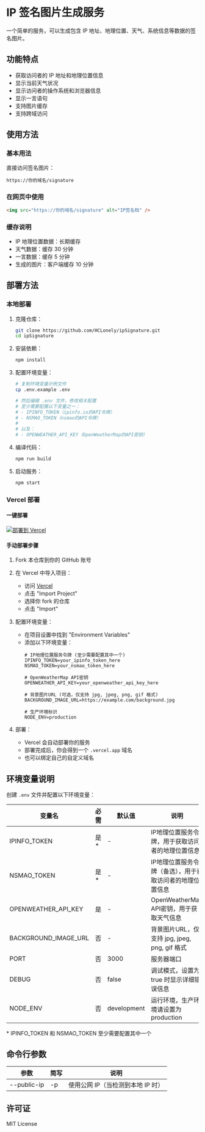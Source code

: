 # IP 签名图片生成服务

一个简单的服务，可以生成包含 IP 地址、地理位置、天气、系统信息等数据的签名图片。

## 功能特点

- 获取访问者的 IP 地址和地理位置信息
- 显示当前天气状况
- 显示访问者的操作系统和浏览器信息
- 显示一言语句
- 支持图片缓存
- 支持跨域访问

## 使用方法

### 基本用法

直接访问签名图片：
```
https://你的域名/signature
```

### 在网页中使用

```html
<img src="https://你的域名/signature" alt="IP签名档" />
```

### 缓存说明

- IP 地理位置数据：长期缓存
- 天气数据：缓存 30 分钟
- 一言数据：缓存 5 分钟
- 生成的图片：客户端缓存 10 分钟

## 部署方法

### 本地部署

1. 克隆仓库：
   ```bash
   git clone https://github.com/HCLonely/ipSignature.git
   cd ipSignature
   ```

2. 安装依赖：
   ```bash
   npm install
   ```

3. 配置环境变量：
   ```bash
   # 复制环境变量示例文件
   cp .env.example .env

   # 然后编辑 .env 文件，修改相关配置
   # 至少需要配置以下变量之一：
   # - IPINFO_TOKEN（ipinfo.io的API令牌）
   # - NSMAO_TOKEN（nsmao的API令牌）
   #
   # 以及：
   # - OPENWEATHER_API_KEY（OpenWeatherMap的API密钥）
   ```

4. 编译代码：
   ```bash
   npm run build
   ```

5. 启动服务：
   ```bash
   npm start
   ```

### Vercel 部署

#### 一键部署

[![部署到 Vercel](https://vercel.com/button)](https://vercel.com/new/clone?repository-url=https%3A%2F%2Fgithub.com%2FHCLonely%2FipSignature&env=IPINFO_TOKEN,NSMAO_TOKEN,OPENWEATHER_API_KEY,BACKGROUND_IMAGE_URL&envDescription=需要配置相关API密钥才能正常使用&envLink=https%3A%2F%2Fgithub.com%2FHCLonely%2FipSignature%23环境变量说明)

#### 手动部署步骤

1. Fork 本仓库到你的 GitHub 账号

2. 在 Vercel 中导入项目：
   - 访问 [Vercel](https://vercel.com)
   - 点击 "Import Project"
   - 选择你 fork 的仓库
   - 点击 "Import"

3. 配置环境变量：
   - 在项目设置中找到 "Environment Variables"
   - 添加以下环境变量：
     ```env
     # IP地理位置服务令牌 (至少需要配置其中一个)
     IPINFO_TOKEN=your_ipinfo_token_here
     NSMAO_TOKEN=your_nsmao_token_here

     # OpenWeatherMap API密钥
     OPENWEATHER_API_KEY=your_openweather_api_key_here

     # 背景图片URL (可选，仅支持 jpg, jpeg, png, gif 格式)
     BACKGROUND_IMAGE_URL=https://example.com/background.jpg

     # 生产环境标识
     NODE_ENV=production
     ```

4. 部署：
   - Vercel 会自动部署你的服务
   - 部署完成后，你会得到一个 `.vercel.app` 域名
   - 也可以绑定自己的自定义域名

## 环境变量说明

创建 `.env` 文件并配置以下环境变量：

| 变量名 | 必需 | 默认值 | 说明 |
|--------|------|--------|------|
| IPINFO_TOKEN | 是* | - | IP地理位置服务令牌，用于获取访问者的地理位置信息 |
| NSMAO_TOKEN | 是* | - | IP地理位置服务令牌（备选），用于获取访问者的地理位置信息 |
| OPENWEATHER_API_KEY | 是 | - | OpenWeatherMap API密钥，用于获取天气信息 |
| BACKGROUND_IMAGE_URL | 否 | - | 背景图片URL，仅支持 jpg, jpeg, png, gif 格式 |
| PORT | 否 | 3000 | 服务器端口 |
| DEBUG | 否 | false | 调试模式，设置为 true 时显示详细错误信息 |
| NODE_ENV | 否 | development | 运行环境，生产环境请设置为 production |

\* IPINFO_TOKEN 和 NSMAO_TOKEN 至少需要配置其中一个

## 命令行参数

| 参数 | 简写 | 说明 |
|------|------|------|
| --public-ip | -p | 使用公网 IP（当检测到本地 IP 时） |

## 许可证

MIT License
